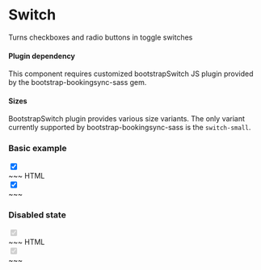 # Switch

Turns checkboxes and radio buttons in toggle switches

<div class="bs-callout bs-callout-danger">
  <h4>Plugin dependency</h4>
  <p>
    This component requires customized bootstrapSwitch JS plugin provided by the
    bootstrap-bookingsync-sass gem.
  </p>
</div>

<div class="bs-callout bs-callout-danger">
  <h4>Sizes</h4>
  <p>
    BootstrapSwitch plugin provides various size variants. The only variant
    currently supported by bootstrap-bookingsync-sass is the
    <code>switch-small</code>.
  </p>
</div>

<div class="example">
  <div class="sheet-header">
    <h3 id="switch-example">Basic example</h3>
  </div>
  <div class="bs-example bs-sheet" data-example-id="switch-example">
    <div class="make-switch switch-small">
      <input type="checkbox" checked>
    </div>
  </div>
</div>
~~~ HTML
<div class="make-switch switch-small">
  <input type="checkbox" checked>
</div>
~~~

<div class="example">
  <div class="sheet-header">
    <h3 id="switch-example-disabled">Disabled state</h3>
  </div>
  <div class="bs-example bs-sheet" data-example-id="switch-example-disabled">
    <div class="make-switch switch-small">
      <input type="checkbox" checked disabled>
    </div>
  </div>
</div>
~~~ HTML
<div class="make-switch switch-small">
  <input type="checkbox" checked disabled>
</div>
~~~
